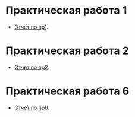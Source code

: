 # Практическая работа 1

- [Отчет по пр1](/practice/otchet_pr_1.pdf).

# Практическая работа 2

- [Отчет по пр2](/practica/pr_2.pdf).

# Практическая работа 6

- [Отчет по пр6](/practicds/failure_detection/failure_detection.pdf).
